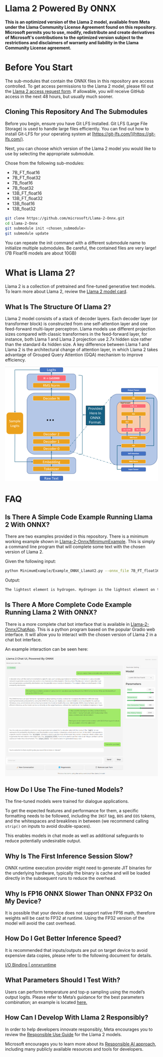 # **Llama 2 Powered By ONNX**

**This is an optimized version of the Llama 2 model, available from Meta under the Llama Community License Agreement found on this repository. Microsoft permits you to use, modify, redistribute and create derivatives of Microsoft's contributions to the optimized version subject to the restrictions and disclaimers of warranty and liability in the Llama Community License agreement.**

# **Before You Start**
The sub-modules that contain the ONNX files in this repository are access controlled.
To get access permissions to the Llama 2 model, please fill out the [Llama 2 access request form](https://forms.microsoft.com/Pages/ResponsePage.aspx?id=v4j5cvGGr0GRqy180BHbR1sq8AbaR35DlqQqW8HAxY1UQlU4UThHTlFWVUUwMzBXV1gxWENRTjRHRi4u). If allowable, you will receive GitHub access in the next 48 hours, but usually much sooner.

## **Cloning This Repository And The Submodules**
Before you begin, ensure you have Git LFS installed. Git LFS (Large File Storage) is used to handle large files efficiently. You can find out how to install Git-LFS for your operating system at [https://git-lfs.com/](https://git-lfs.com/). 

Next, you can choose which version of the Llama 2 model you would like to use by selecting the appropriate submodule.

Chose from the following sub-modules:
* 7B_FT_float16
* 7B_FT_float32
* 7B_float16
* 7B_float32
* 13B_FT_float16
* 13B_FT_float32
* 13B_float16
* 13B_float32
``` bash
git clone https://github.com/microsoft/Llama-2-Onnx.git
cd Llama-2-Onnx
git submodule init <chosen_submodule> 
git submodule update
```
You can repeate the init command with a different submodule name to initialize multiple submodules. Be careful, the contained files are very large! (7B Float16 models are about 10GB)

# **What is Llama 2?**
Llama 2 is a collection of pretrained and fine-tuned generative text models. To learn more about Llama 2, review the [Llama 2 model card](https://github.com/microsoft/Llama-2-Onnx/blob/main/MODEL-CARD-META-LLAMA-2.md).

## **What Is The Structure Of Llama 2?**
Llama 2 model consists of a stack of decoder layers. Each decoder layer (or transformer block) is constructed from one self-attention layer and one feed-forward multi-layer perceptron. Llama models use different projection sizes compared with classic transformers in the feed-forward layer, for instance, both Llama 1 and Llama 2 projection use 2.7x hidden size rather than the standard 4x hidden size. A key difference between Llama 1 and Llama 2 is the architectural change of attention layer, in which Llama 2 takes advantage of Grouped Query Attention (GQA) mechanism to improve efficiency.

![Llama 2 Model](Images/Llama2Model.png)


# **FAQ**
## **Is There A Simple Code Example Running Llama 2 With ONNX?**
There are two examples provided in this repository. There is a minimum working example shown in [Llama-2-Onnx/MinimumExample](https://github.com/microsoft/Llama-2-Onnx/blob/main/MinimumExample/Example.md). This is simply a command line program that will complete some text with the chosen version of Llama 2.

Given the following input:

<!-- Section of bash code -->
```bash
python MinimumExample/Example_ONNX_LlamaV2.py --onnx_file 7B_FT_float16/ONNX/LlamaV2_7B_FT_float16.onnx --embedding_file 7B_FT_float16/embeddings.pth --tokenizer_path tokenizer.model --prompt "What is the lightest element?"
```
Output:
```bash
The lightest element is hydrogen. Hydrogen is the lightest element on the periodic table, with an atomic mass of 1.00794 u (unified atomic mass units).
```

## **Is There A More Complete Code Example Running Llama 2 With ONNX?**
There is a more complete chat bot interface that is available in [Llama-2-Onnx/ChatApp](https://github.com/microsoft/Llama-2-Onnx/blob/main/ChatApp/ChatApp.md). This is a python program based on the popular Gradio web interface. It will allow you to interact with the chosen version of Llama 2 in a chat bot interface. 

An example interaction can be seen here:

![Chat App](Images/ChatAppExample.png)

## **How Do I Use The Fine-tuned Models?**
The fine-tuned models were trained for dialogue applications.

To get the expected features and performance for them, a specific formatting needs to be followed, including the `INST` tag, `BOS` and `EOS` tokens, and the whitespaces and breaklines in between (we recommend calling `strip()` on inputs to avoid double-spaces).

This enables models in chat mode as well as additional safeguards  to reduce potentially undesirable output.
 

## **Why Is The First Inference Session Slow?** 
ONNX runtime execution provider might need to generate JIT binaries for the underlying hardware, typically the binary is cache and will be loaded directly in the subsequent runs to reduce the overhead. 

 

## **Why Is FP16 ONNX Slower Than ONNX FP32 On My Device?** 
It is possible that your device does not support native FP16 math, therefore weights will be cast to FP32 at runtime. Using the FP32 version of the model will avoid the cast overhead.

 

## **How Do I Get Better Inference Speed?** 
It is recommended that inputs/outputs are put on target device to avoid expensive data copies, please refer to the following document for details.  

[I/O Binding | onnxruntime](https://onnxruntime.ai/docs/performance/tune-performance/iobinding.html) 


## **What Parameters Should I Test With?** 
Users can perform temperature and top-p sampling using the model’s output logits. Please refer to Meta’s guidance for the best parameters combination; an example is located [here.](https://github.com/facebookresearch/llama/)


## **How Can I Develop With Llama 2 Responsibly?**
In order to help developers innovate responsibly, Meta encourages you to review the [Responsible Use Guide](https://ai.meta.com/llama/responsible-use-guide/) for the Llama 2 models.

Microsoft encourages you to learn more about its [Responsible AI approach](https://aka.ms/rai), including many publicly available resources and tools for developers.

